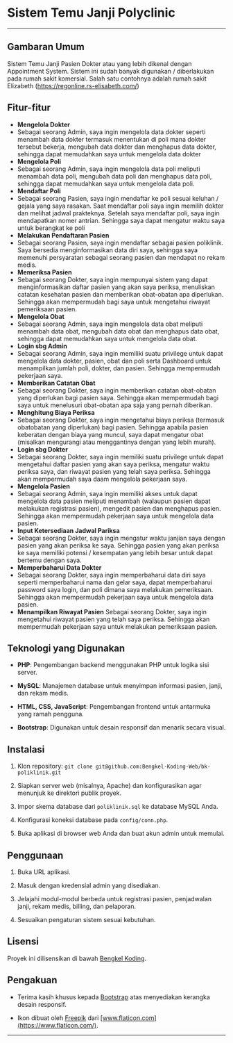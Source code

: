 # Sistem Temu Janji Polyclinic

---

## Gambaran Umum

Sistem Temu Janji Pasien Dokter atau yang lebih dikenal dengan Appointment System.
Sistem ini sudah banyak digunakan / diberlakukan pada rumah sakit komersial. Salah satu
contohnya adalah rumah sakit Elizabeth (https://regonline.rs-elisabeth.com/)

## Fitur-fitur

- **Mengelola Dokter**
- Sebagai seorang Admin, saya ingin mengelola data dokter seperti menambah data dokter termasuk menentukan di poli mana dokter tersebut bekerja, mengubah data dokter dan menghapus data dokter, sehingga dapat memudahkan saya untuk mengelola data dokter
- **Mengelola Poli**
- Sebagai seorang Admin, saya ingin mengelola data poli meliputi menambah data poli, mengubah data poli dan menghapus data poli, sehingga dapat memudahkan saya untuk mengelola data poli.
- **Mendaftar Poli**
- Sebagai seorang Pasien, saya ingin mendaftar ke poli sesuai keluhan / gejala yang saya rasakan. Saat mendaftar poli saya ingin memilih dokter dan melihat jadwal prakteknya. Setelah saya mendaftar poli, saya ingin mendapatkan nomer antrian. Sehingga saya dapat mengatur waktu saya untuk berangkat ke poli
- **Melakukan Pendaftaran Pasien**
- Sebagai seorang Pasien, saya ingin mendaftar sebagai pasien poliklinik. Saya bersedia menginformasikan data diri saya, sehingga saya memenuhi persyaratan sebagai seorang pasien dan mendapat no rekam medis.
- **Memeriksa Pasien**
- Sebagai seorang Dokter, saya ingin mempunyai sistem yang dapat menginformasikan daftar pasien yang akan saya periksa, menuliskan catatan kesehatan pasien dan memberikan obat-obatan apa diperlukan. Sehingga akan mempermudah bagi saya untuk mengetahui riwayat pemeriksaan pasien.
- **Mengelola Obat**
- Sebagai seorang Admin, saya ingin mengelola data obat meliputi menambah data obat, mengubah data obat dan menghapus data obat, sehingga dapat memudahkan saya untuk mengelola data obat.
- **Login sbg Admin**
- Sebagai seorang Admin, saya ingin memiliki suatu privilege untuk dapat mengelola data dokter, pasien, obat dan poli serta Dashboard untuk menampilkan jumlah poli, dokter, dan pasien. Sehingga mempermudah pekerjaan saya.
- **Memberikan Catatan Obat**
- Sebagai seorang Dokter, saya ingin memberikan catatan obat-obatan yang diperlukan bagi pasien saya. Sehingga akan mempermudah bagi saya untuk menelusuri obat-obatan apa saja yang pernah diberikan.
- **Menghitung Biaya Periksa**
- Sebagai seorang Dokter, saya ingin mengetahui biaya periksa (termasuk obatobatan yang diperlukan) bagi pasien. Sehingga apabila pasien keberatan dengan biaya yang muncul, saya dapat mengatur obat (misalkan mengurangi atau menggantinya dengan yang lebih murah).
- **Login sbg Dokter**
- Sebagai seorang Dokter, saya ingin memiliki suatu privilege untuk dapat mengetahui daftar pasien yang akan saya periksa, mengatur waktu periksa saya, dan riwayat pasien yang telah saya periksa. Sehingga akan mempermudah saya daam mengelola pekerjaan saya.
- **Mengelola Pasien**
- Sebagai seorang Admin, saya ingin memiliki akses untuk dapat mengelola data pasien meliputi menambah (walaupun pasien dapat melakukan registrasi pasien), mengedit pasien dan menghapus pasien. Sehingga akan mempermudah pekerjaan saya untuk mengelola data pasien.
- **Input Ketersediaan Jadwal Pariksa**
- Sebagai seorang Dokter, saya ingin mengatur waktu janjian saya dengan pasien yang akan periksa ke saya. Sehingga pasien yang akan periksa ke saya memiliki potensi / kesempatan yang lebih besar untuk dapat bertemu dengan saya.
- **Memperbaharui Data Dokter**
- Sebagai seorang Dokter, saya ingin memperbaharui data diri saya seperti memperbaharui nama dan gelar saya, dapat memperbaharui password saya login, dan poli dimana saya melakukan pemeriksaan. Sehingga akan mempermudah
  pekerjaan saya untuk mengelola data pasien.
- **Menampilkan Riwayat Pasien**
  Sebagai seorang Dokter, saya ingin mengetahui riwayat pasien yang telah saya periksa. Sehingga akan mempermudah pekerjaan saya untuk melakukan pemeriksaan pasien.

## Teknologi yang Digunakan

- **PHP**: Pengembangan backend menggunakan PHP untuk logika sisi server.

- **MySQL**: Manajemen database untuk menyimpan informasi pasien, janji, dan rekam medis.

- **HTML, CSS, JavaScript**: Pengembangan frontend untuk antarmuka yang ramah pengguna.

- **Bootstrap**: Digunakan untuk desain responsif dan menarik secara visual.

## Instalasi

1. Klon repository: `git clone git@github.com:Bengkel-Koding-Web/bk-poliklinik.git`

2. Siapkan server web (misalnya, Apache) dan konfigurasikan agar menunjuk ke direktori publik proyek.

3. Impor skema database dari `poliklinik.sql` ke database MySQL Anda.

4. Konfigurasi koneksi database pada `config/conn.php`.

5. Buka aplikasi di browser web Anda dan buat akun admin untuk memulai.

## Penggunaan

1. Buka URL aplikasi.

2. Masuk dengan kredensial admin yang disediakan.

3. Jelajahi modul-modul berbeda untuk registrasi pasien, penjadwalan janji, rekam medis, billing, dan pelaporan.

4. Sesuaikan pengaturan sistem sesuai kebutuhan.

## Lisensi

Proyek ini dilisensikan di bawah [Bengkel Koding](https://bengkelkoding.dinus.ac.id/).

## Pengakuan

- Terima kasih khusus kepada [Bootstrap](https://getbootstrap.com/) atas menyediakan kerangka desain responsif.

- Ikon dibuat oleh [Freepik](https://www.freepik.com) dari [www.flaticon.com](https://www.flaticon.com/).

---
